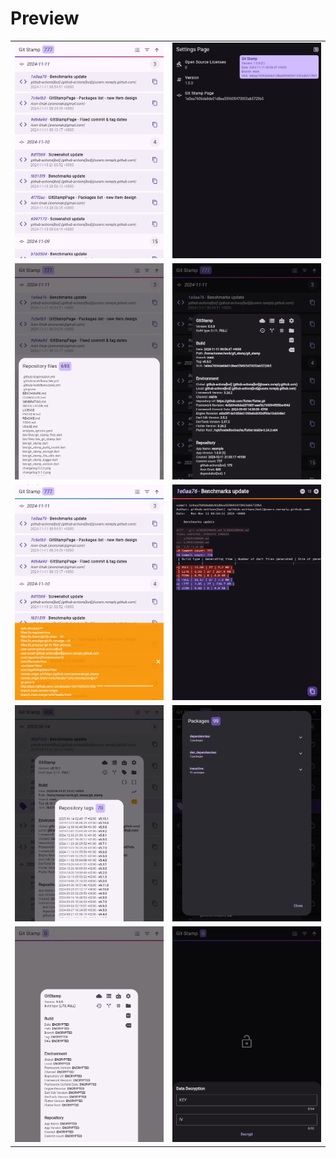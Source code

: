 # Preview

|                                   |                             |
| :-------------------------------: | :-------------------------: |
|       ![](images/list.png)        |    ![](images/icon.png)     |
|       ![](images/files.png)       |   ![](images/details.png)   |
|    ![](images/git_config.png)     | ![](images/commit_diff.png) |
|       ![](images/tags.png)        |  ![](images/packages.png)   |
| ![](images/details_encrypted.png) |   ![](images/decrypt.png)   |